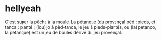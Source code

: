 # hellyeah
C'est super la pêche à la moule. La pétanque (du provençal pèd : pieds, et tanca : planté ; (lou) jo à pèd-tanca, le jeu à pieds-plantés, ou (la) petanco, la pétanque) est un jeu de boules dérivé du jeu provençal.
